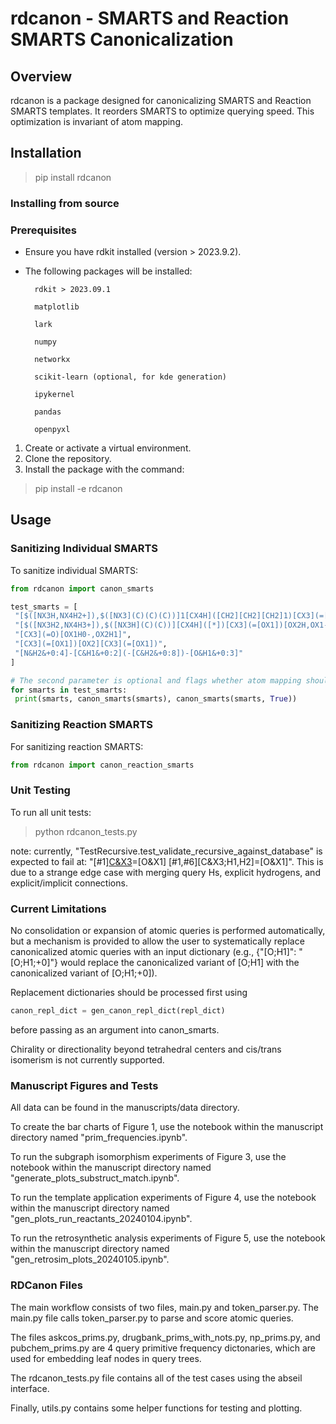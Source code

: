 # rdcanon - SMARTS and Reaction SMARTS Canonicalization

## Overview
rdcanon is a package designed for canonicalizing SMARTS and Reaction SMARTS templates. It reorders SMARTS to optimize querying speed. This optimization is invariant of atom mapping.

## Installation
>pip install rdcanon


### Installing from source
### Prerequisites
- Ensure you have rdkit installed (version > 2023.9.2).
- The following packages will be installed:
  
        rdkit > 2023.09.1
  
        matplotlib
  
        lark
  
        numpy
  
        networkx
  
        scikit-learn (optional, for kde generation)
  
        ipykernel
  
        pandas
  
        openpyxl

1. Create or activate a virtual environment.
2. Clone the repository.
3. Install the package with the command:
>pip install -e rdcanon


## Usage
### Sanitizing Individual SMARTS
To sanitize individual SMARTS:
```python
from rdcanon import canon_smarts 

test_smarts = [
 "[$([NX3H,NX4H2+]),$([NX3](C)(C)(C))]1[CX4H]([CH2][CH2][CH2]1)[CX3](=[OX1])[OX2H,OX1-,N]",
 "[$([NX3H2,NX4H3+]),$([NX3H](C)(C))][CX4H]([*])[CX3](=[OX1])[OX2H,OX1-,N]",
 "[CX3](=O)[OX1H0-,OX2H1]",
 "[CX3](=[OX1])[OX2][CX3](=[OX1])",
 "[N&H2&+0:4]-[C&H1&+0:2](-[C&H2&+0:8])-[O&H1&+0:3]"
]

# The second parameter is optional and flags whether atom mapping should be returned (defaults to False)
for smarts in test_smarts:
 print(smarts, canon_smarts(smarts), canon_smarts(smarts, True))
```

### Sanitizing Reaction SMARTS
For sanitizing reaction SMARTS:
```python
from rdcanon import canon_reaction_smarts
```

### Unit Testing
To run all unit tests:
>python rdcanon_tests.py

note: currently, "TestRecursive.test_validate_recursive_against_database" is expected to fail at: "[#1][C&X3]([#1,#6])=[O&X1] [#1,#6][C&X3;H1,H2]=[O&X1]". This is due to a strange edge case with merging query Hs, explicit hydrogens, and explicit/implicit connections.


### Current Limitations
No consolidation or expansion of atomic queries is performed automatically, but a mechanism is provided to allow the user to systematically replace canonicalized atomic queries with an input dictionary (e.g., {"[O;H1]": "[O;H1;+0]"} would replace the canonicalized variant of [O;H1] with the canonicalized variant of [O;H1;+0]). 

Replacement dictionaries should be processed first using 
```python
canon_repl_dict = gen_canon_repl_dict(repl_dict)
```

before passing as an argument into canon_smarts.

Chirality or directionality beyond tetrahedral centers and cis/trans isomerism is not currently supported.

### Manuscript Figures and Tests
All data can be found in the manuscripts/data directory.

To create the bar charts of Figure 1, use the notebook within the manuscript directory named "prim_frequencies.ipynb". 

To run the subgraph isomorphism experiments of Figure 3, use the notebook within the manuscript directory named "generate_plots_substruct_match.ipynb". 

To run the template application experiments of Figure 4, use the notebook within the manuscript directory named "gen_plots_run_reactants_20240104.ipynb". 

To run the retrosynthetic analysis experiments of Figure 5, use the notebook within the manuscript directory named "gen_retrosim_plots_20240105.ipynb". 


### RDCanon Files
The main workflow consists of two files, main.py and token_parser.py. The main.py file calls token_parser.py to parse and score atomic queries.

The files askcos_prims.py, drugbank_prims_with_nots.py, np_prims.py, and pubchem_prims.py are 4 query primitive frequency dictonaries, which are used for embedding leaf nodes in query trees.

The rdcanon_tests.py file contains all of the test cases using the abseil interface.

Finally, utils.py contains some helper functions for testing and plotting.
